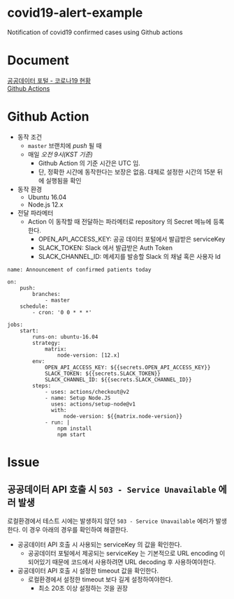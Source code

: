 # covid19-alert-example
Notification of covid19 confirmed cases using Github actions

# Document
[공공데이터 포털 - 코로나19 현황](https://www.data.go.kr/data/15043376/openapi.do)  
[Github Actions](https://docs.github.com/en/free-pro-team@latest/actions)  

# Github Action
* 동작 조건
    + `master` 브랜치에 *push* 될 때
    + 매일 *오전 9시(KST 기준)*
        - Github Action 의 기준 시간은 UTC 임.
        - 단, 정확한 시간에 동작한다는 보장은 없음. 대체로 설정한 시간의 15분 뒤에 실행됨을 확인
* 동작 환경
    + Ubuntu 16.04
    + Node.js 12.x
* 전달 파라메터
    + Action 이 동작할 때 전달하는 파라메터로 repository 의 Secret 메뉴에 등록한다.
        - OPEN_API_ACCESS_KEY: 공공 데이터 포털에서 발급받은 serviceKey
        - SLACK_TOKEN: Slack 에서 발급받은 Auth Token
        - SLACK_CHANNEL_ID: 메세지를 발송할 Slack 의 채널 혹은 사용자 Id

```
name: Announcement of confirmed patients today

on:
    push:
        branches:
            - master
    schedule:
        - cron: '0 0 * * *'

jobs:
    start:
        runs-on: ubuntu-16.04
        strategy:
            matrix:
                node-version: [12.x]
        env:
            OPEN_API_ACCESS_KEY: ${{secrets.OPEN_API_ACCESS_KEY}}
            SLACK_TOKEN: ${{secrets.SLACK_TOKEN}}
            SLACK_CHANNEL_ID: ${{secrets.SLACK_CHANNEL_ID}}
        steps:
            - uses: actions/checkout@v2
            - name: Setup Node.JS
              uses: actions/setup-node@v1
              with: 
                  node-version: ${{matrix.node-version}}
            - run: |
                npm install
                npm start
```

# Issue
## 공공데이터 API 호출 시 `503 - Service Unavailable` 에러 발생
로컬환경에서 테스트 시에는 발생하지 않던 `503 - Service Unavailable` 에러가 발생한다. 이 경우 아래의 경우를 확인하여 해결한다.
* 공공데이터 API 호출 시 사용되는 serviceKey 의 값을 확인한다.
    + 공공데이터 포털에서 제공되는 serviceKey 는 기본적으로 URL encoding 이 되어있기 때문에 코드에서 사용하려면 URL decoding 후 사용하여야한다.
* 공공데이터 API 호출 시 설정한 timeout 값을 확인한다.
    + 로컬환경에서 설정한 timeout 보다 길게 설정하여야한다.
        - 최소 20초 이상 설정하는 것을 권장
